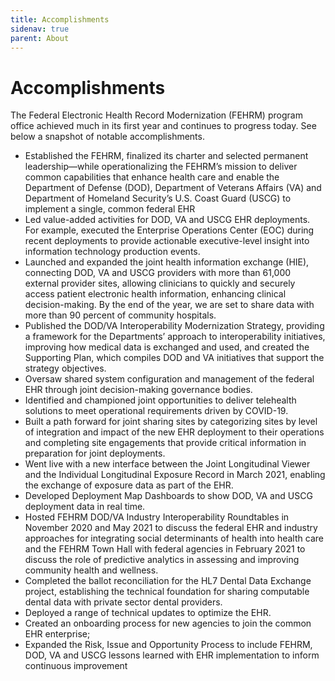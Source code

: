 ```yaml
---
title: Accomplishments
sidenav: true
parent: About
---
```

# Accomplishments

The Federal Electronic Health Record Modernization (FEHRM) program office achieved much in its first year and continues to progress today. See below a snapshot of notable accomplishments.

* Established the FEHRM, finalized its charter and selected permanent leadership—while operationalizing the FEHRM’s mission to deliver common capabilities that enhance health care and enable the Department of Defense (DOD), Department of Veterans Affairs (VA) and Department of Homeland Security’s U.S. Coast Guard (USCG) to implement a single, common federal EHR
* Led value-added activities for DOD, VA and USCG EHR deployments. For example, executed the Enterprise Operations Center (EOC) during recent deployments to provide actionable executive-level insight into information technology production events.
* Launched and expanded the joint health information exchange (HIE), connecting DOD, VA and USCG providers with more than 61,000 external provider sites, allowing clinicians to quickly and securely access patient electronic health information, enhancing clinical decision-making. By the end of the year, we are set to share data with more than 90 percent of community hospitals.
* Published the DOD/VA Interoperability Modernization Strategy, providing a framework for the Departments’ approach to interoperability initiatives, improving how medical data is exchanged and used, and created the Supporting Plan, which compiles DOD and VA initiatives that support the strategy objectives.
* Oversaw shared system configuration and management of the federal EHR through joint decision-making governance bodies.
* Identified and championed joint opportunities to deliver telehealth solutions to meet operational requirements driven by COVID-19.
* Built a path forward for joint sharing sites by categorizing sites by level of integration and impact of the new EHR deployment to their operations and completing site engagements that provide critical information in preparation for joint deployments.
* Went live with a new interface between the Joint Longitudinal Viewer and the Individual Longitudinal Exposure Record in March 2021, enabling the exchange of exposure data as part of the EHR.
* Developed Deployment Map Dashboards to show DOD, VA and USCG deployment data in real time.
* Hosted FEHRM DOD/VA Industry Interoperability Roundtables in November 2020 and May 2021 to discuss the federal EHR and industry approaches for integrating social determinants of health into health care and the FEHRM Town Hall with federal agencies in February 2021 to discuss the role of predictive analytics in assessing and improving community health and wellness.
* Completed the ballot reconciliation for the HL7 Dental Data Exchange project, establishing the technical foundation for sharing computable dental data with private sector dental providers.
* Deployed a range of technical updates to optimize the EHR.  
* Created an onboarding process for new agencies to join the common EHR enterprise;
* Expanded the Risk, Issue and Opportunity Process to include FEHRM, DOD, VA and USCG lessons learned with EHR implementation to inform continuous improvement